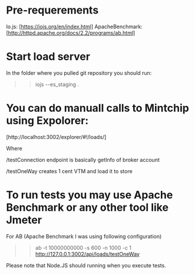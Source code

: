 # Pre-requerements

Io.js: [https://iojs.org/en/index.html]
ApacheBenchmark: [http://httpd.apache.org/docs/2.2/programs/ab.html]

# Start load server

In the folder where you pulled git repository you should run:

>> iojs --es_staging .

# You can do manuall calls to Mintchip using Expolorer:

[http://localhost:3002/explorer/#!/loads/]

Where

/testConnection  endpoint is basically getInfo of broker account

/testOneWay  creates 1 cent VTM and load it to store

# To run tests you may use Apache Benchmark or any other tool like Jmeter

For AB (Apache Benchmark I was using following configuration)

>> ab -t 10000000000 -s 600 -n 1000 -c 1 http://127.0.0.1:3002/api/loads/testOneWay

Please note that Node.JS should running when you execute tests.
